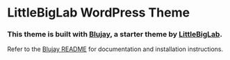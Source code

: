 # LittleBigLab WordPress Theme

### This theme is built with [Blujay](http://blujay.littlebiglab.com), a starter theme by [LittleBigLab](http://littlebiglab.com).

Refer to the [Blujay README](https://github.com/nlenkowski/blujay/blob/master/README.md) for documentation and installation instructions.
